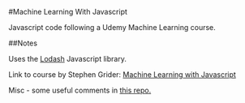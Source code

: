 #Machine Learning With Javascript

Javascript code following a Udemy Machine Learning course. 

##Notes

Uses the [Lodash](https://lodash.com/) Javascript library.

Link to course by Stephen Grider: [Machine Learning with Javascript](https://www.udemy.com/machine-learning-with-javascript)

Misc - some useful comments in [this repo.](https://github.com/gla7/machine-learning-js/blob/master/plinko/score.js)